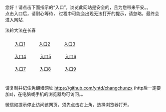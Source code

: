 您好！请点击下面指示的“入口”，浏览此网站是安全的，且为您带来平安。。 <br/>
点击入口后，请耐心等待， 过程中可能会出现无法打开的提示，请忽略，最终会进入网站. </br>

法轮大法在长春<br/>
<div style="padding:10px"><a style="margin:20px" target="_blank" href="https://d1wgzf5e2wwbqo.cloudfront.net/2Qpsp?nzgegedi" id="ccLink1" rel="nofollow">入口1</a> <a target="_blank" style="margin:20px" href="https://d2d2d438aalmro.cloudfront.net/2Qpsp?dhieccs" id="ccLink2" rel="nofollow">入口2</a> <a style="margin:20px" target="_blank" href="https://d2y3gqgteyofl5.cloudfront.net/2Qpsp?vqnpznql" id="ccLink3" rel="nofollow">入口3</a></div>

<div style="padding:10px" ><a style="margin:20px" target="_blank" href="https://d1wgzf5e2wwbqo.cloudfront.net/2Qpsp?nzgegedi" id="ccLink4" rel="nofollow">入口4</a> <a style="margin:20px" href="https://d2d2d438aalmro.cloudfront.net/2Qpsp?dhieccs" target="_blank" id="ccLink5" rel="nofollow">入口5</a> <a style="margin:20px" href="https://d2y3gqgteyofl5.cloudfront.net/2Qpsp?vqnpznql" target="_blank" id="ccLink6" rel="nofollow">入口6</a></div>

<div style="padding:10px"><a style="margin:20px" target="_blank" href="https://d1wgzf5e2wwbqo.cloudfront.net/2Qpsp?nzgegedi" id="ccLink7" rel="nofollow">入口7</a> <a style="margin:20px" href="https://d2d2d438aalmro.cloudfront.net/2Qpsp?dhieccs" target="_blank" id="ccLink8" rel="nofollow">入口8</a> <a style="margin:20px" target="_blank" href="https://d2y3gqgteyofl5.cloudfront.net/2Qpsp?vqnpznql" id="ccLink9" rel="nofollow">入口9</a></div>

<br/>



请复制并记住免翻墙网址 https://github.com/yntd/changchunzx (http后一定要加s)，在电脑或手机的浏览器均可访问。。<br/>

微信如提示停止访问该网页，须先点击右上角，选择浏览器打开。
